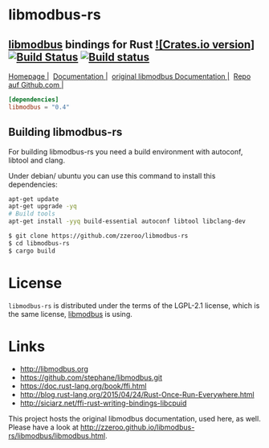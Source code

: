 # libmodbus-rs
## [libmodbus](http://libmodbus.org/) bindings for Rust [![Crates.io version]](https://img.shields.io/crates/v/libmodbus-rs.svg)[![Build Status](https://travis-ci.org/zzeroo/libmodbus-rs.svg?branch=master)](https://travis-ci.org/zzeroo/libmodbus-rs) [![Build status](https://ci.appveyor.com/api/projects/status/dfjyswsgj6menctw?svg=true)](https://ci.appveyor.com/project/zzeroo/libmodbus-rs)

[Homepage |][homepage]&nbsp;
[Documentation |][docu]&nbsp;
[original libmodbus Documentation |][docu-libmodbus]&nbsp;
[Repo auf Github.com |][repo]


```toml
[dependencies]
libmodbus = "0.4"
```

## Building libmodbus-rs

For building libmodbus-rs you need a build environment with autoconf, libtool and clang.

Under debian/ ubuntu you can use this command to install this dependencies:

```sh
apt-get update
apt-get upgrade -yq
# Build tools
apt-get install -yyq build-essential autoconf libtool libclang-dev
```

```sh
$ git clone https://github.com/zzeroo/libmodbus-rs
$ cd libmodbus-rs
$ cargo build
```

# License

`libmodbus-rs` is distributed under the terms of the LGPL-2.1 license, which is the same license, [libmodbus](http://libmodbus.org/) is using.


# Links

* http://libmodbus.org
* https://github.com/stephane/libmodbus.git
* https://doc.rust-lang.org/book/ffi.html
* http://blog.rust-lang.org/2015/04/24/Rust-Once-Run-Everywhere.html
* http://siciarz.net/ffi-rust-writing-bindings-libcpuid

This project hosts the original libmodbus documentation, used here, as well. Please have a look at http://zzeroo.github.io/libmodbus-rs/libmodbus/libmodbus.html.

[homepage]: http://zzeroo.github.io/libmodbus-rs
[repo]: https://github.com/zzeroo/libmodbus-rs
[docu]: http://zzeroo.github.io/libmodbus-rs/libmodbus_rs/index.html
[docu-libmodbus]: http://zzeroo.github.io/libmodbus-rs/libmodbus/libmodbus.html
[libmodbus]: http://libmodbus.org
